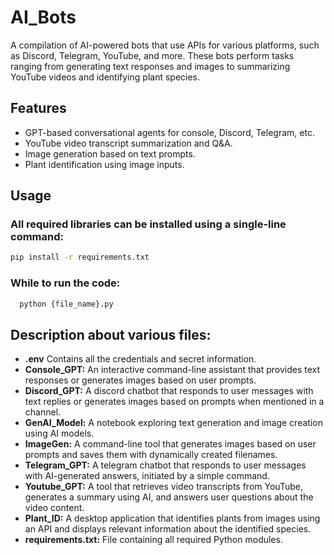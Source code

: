 # AI_Bots
A compilation of AI-powered bots that use APIs for various platforms, such as Discord, Telegram, YouTube, and more. These bots perform tasks ranging from generating text responses and images to summarizing YouTube videos and identifying plant species.

## Features
- GPT-based conversational agents for console, Discord, Telegram, etc.
- YouTube video transcript summarization and Q&A.
- Image generation based on text prompts.
- Plant identification using image inputs.

## Usage
### All required libraries can be installed using a single-line command:
```bash
pip install -r requirements.txt
```
### While to run the code:
```bash
  python {file_name}.py
```
## Description about various files:
- **.env** Contains all the credentials and secret information.
- **Console_GPT:** An interactive command-line assistant that provides text responses or generates images based on user prompts.
- **Discord_GPT:** A discord chatbot that responds to user messages with text replies or generates images based on prompts when mentioned in a channel.
- **GenAI_Model:** A notebook exploring text generation and image creation using AI models.
- **ImageGen:** A command-line tool that generates images based on user prompts and saves them with dynamically created filenames.
- **Telegram_GPT:** A telegram chatbot that responds to user messages with AI-generated answers, initiated by a simple command.
- **Youtube_GPT:** A tool that retrieves video transcripts from YouTube, generates a summary using AI, and answers user questions about the video content.
- **Plant_ID:** A desktop application that identifies plants from images using an API and displays relevant information about the identified species.
- **requirements.txt:**  File containing all required Python modules.

